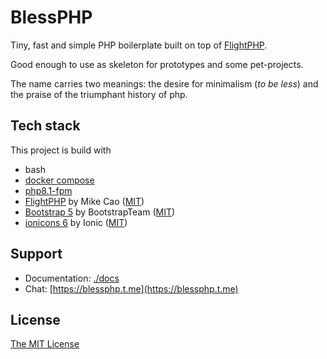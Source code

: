 # BlessPHP

Tiny, fast and simple PHP boilerplate built on top of [FlightPHP](https://flightphp.com/).

Good enough to use as skeleton for prototypes and some pet-projects.

The name carries two meanings: the desire for minimalism (_to be less_) and the praise of the triumphant history of php.

## Tech stack

This project is build with

* bash
* [docker compose](https://docs.docker.com/compose)
* [php8.1-fpm](https://www.php.net/releases/8.1/en.php)
* [FlightPHP](https://flightphp.com/learn) by Mike Cao ([MIT](https://github.com/mikecao/flight/blob/master/LICENSE))
* [Bootstrap 5](https://getbootstrap.com/docs/5.0/getting-started/introduction) by
  BootstrapTeam ([MIT](https://github.com/twbs/bootstrap/blob/main/LICENSE))
* [ionicons 6](https://github.com/ionic-team/ionicons) by
  Ionic ([MIT](https://github.com/ionic-team/ionicons/blob/main/LICENSE))

## Support

* Documentation: [./docs](docs)
* Chat: [https://blessphp.t.me](https://blessphp.t.me)

## License

[The MIT License](LICENSE)
